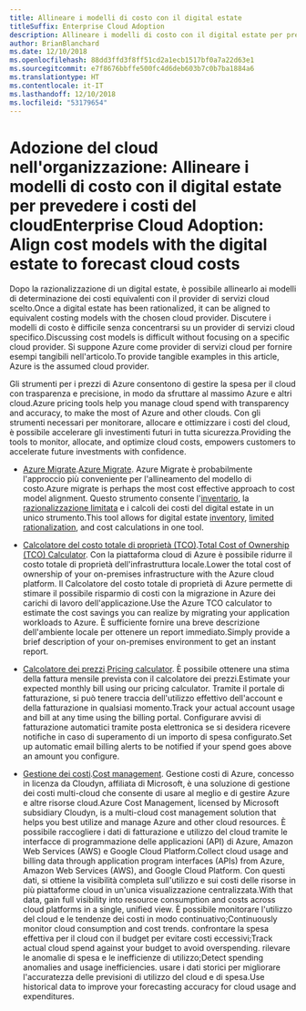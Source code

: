 ```yaml
---
title: Allineare i modelli di costo con il digital estate
titleSuffix: Enterprise Cloud Adoption
description: Allineare i modelli di costo con il digital estate per prevedere i costi del cloud
author: BrianBlanchard
ms.date: 12/10/2018
ms.openlocfilehash: 88dd3ffd3f8ff51cd2a1ecb1517bf0a7a22d63e1
ms.sourcegitcommit: e7f8676bbffe500fc4d6deb603b7c0b7ba1884a6
ms.translationtype: HT
ms.contentlocale: it-IT
ms.lasthandoff: 12/10/2018
ms.locfileid: "53179654"
---
```

# <a name="enterprise-cloud-adoption-align-cost-models-with-the-digital-estate-to-forecast-cloud-costs"></a><span data-ttu-id="e27ef-103">Adozione del cloud nell'organizzazione: Allineare i modelli di costo con il digital estate per prevedere i costi del cloud</span><span class="sxs-lookup"><span data-stu-id="e27ef-103">Enterprise Cloud Adoption: Align cost models with the digital estate to forecast cloud costs</span></span>

<span data-ttu-id="e27ef-104">Dopo la razionalizzazione di un digital estate, è possibile allinearlo ai modelli di determinazione dei costi equivalenti con il provider di servizi cloud scelto.</span><span class="sxs-lookup"><span data-stu-id="e27ef-104">Once a digital estate has been rationalized, it can be aligned to equivalent costing models with the chosen cloud provider.</span></span> <span data-ttu-id="e27ef-105">Discutere i modelli di costo è difficile senza concentrarsi su un provider di servizi cloud specifico.</span><span class="sxs-lookup"><span data-stu-id="e27ef-105">Discussing cost models is difficult without focusing on a specific cloud provider.</span></span> <span data-ttu-id="e27ef-106">Si suppone Azure come provider di servizi cloud per fornire esempi tangibili nell'articolo.</span><span class="sxs-lookup"><span data-stu-id="e27ef-106">To provide tangible examples in this article, Azure is the assumed cloud provider.</span></span>

<span data-ttu-id="e27ef-107">Gli strumenti per i prezzi di Azure consentono di gestire la spesa per il cloud con trasparenza e precisione, in modo da sfruttare al massimo Azure e altri cloud.</span><span class="sxs-lookup"><span data-stu-id="e27ef-107">Azure pricing tools help you manage cloud spend with transparency and accuracy, to make the most of Azure and other clouds.</span></span> <span data-ttu-id="e27ef-108">Con gli strumenti necessari per monitorare, allocare e ottimizzare i costi del cloud, è possibile accelerare gli investimenti futuri in tutta sicurezza.</span><span class="sxs-lookup"><span data-stu-id="e27ef-108">Providing the tools to monitor, allocate, and optimize cloud costs, empowers customers to accelerate future investments with confidence.</span></span>

- <span data-ttu-id="e27ef-109">[Azure Migrate](/azure/migrate/migrate-overview).</span><span class="sxs-lookup"><span data-stu-id="e27ef-109">[Azure Migrate](/azure/migrate/migrate-overview).</span></span> <span data-ttu-id="e27ef-110">Azure Migrate è probabilmente l'approccio più conveniente per l'allineamento del modello di costo.</span><span class="sxs-lookup"><span data-stu-id="e27ef-110">Azure migrate is perhaps the most cost effective approach to cost model alignment.</span></span> <span data-ttu-id="e27ef-111">Questo strumento consente l'[inventario](inventory.md), la [razionalizzazione limitata](rationalize.md) e i calcoli dei costi del digital estate in un unico strumento.</span><span class="sxs-lookup"><span data-stu-id="e27ef-111">This tool allows for digital estate [inventory](inventory.md), [limited rationalization](rationalize.md), and cost calculations in one tool.</span></span>

- <span data-ttu-id="e27ef-112">[Calcolatore del costo totale di proprietà (TCO)](https://azure.com/tco).</span><span class="sxs-lookup"><span data-stu-id="e27ef-112">[Total Cost of Ownership (TCO) Calculator](https://azure.com/tco).</span></span> <span data-ttu-id="e27ef-113">Con la piattaforma cloud di Azure è possibile ridurre il costo totale di proprietà dell'infrastruttura locale.</span><span class="sxs-lookup"><span data-stu-id="e27ef-113">Lower the total cost of ownership of your on-premises infrastructure with the Azure cloud platform.</span></span> <span data-ttu-id="e27ef-114">Il Calcolatore del costo totale di proprietà di Azure permette di stimare il possibile risparmio di costi con la migrazione in Azure dei carichi di lavoro dell'applicazione.</span><span class="sxs-lookup"><span data-stu-id="e27ef-114">Use the Azure TCO calculator to estimate the cost savings you can realize by migrating your application workloads to Azure.</span></span> <span data-ttu-id="e27ef-115">È sufficiente fornire una breve descrizione dell'ambiente locale per ottenere un report immediato.</span><span class="sxs-lookup"><span data-stu-id="e27ef-115">Simply provide a brief description of your on-premises environment to get an instant report.</span></span>

- <span data-ttu-id="e27ef-116">[Calcolatore dei prezzi](https://azure.microsoft.com/en-in/pricing/).</span><span class="sxs-lookup"><span data-stu-id="e27ef-116">[Pricing calculator](https://azure.microsoft.com/en-in/pricing/).</span></span> <span data-ttu-id="e27ef-117">È possibile ottenere una stima della fattura mensile prevista con il calcolatore dei prezzi.</span><span class="sxs-lookup"><span data-stu-id="e27ef-117">Estimate your expected monthly bill using our pricing calculator.</span></span> <span data-ttu-id="e27ef-118">Tramite il portale di fatturazione, si può tenere traccia dell'utilizzo effettivo dell'account e della fatturazione in qualsiasi momento.</span><span class="sxs-lookup"><span data-stu-id="e27ef-118">Track your actual account usage and bill at any time using the billing portal.</span></span> <span data-ttu-id="e27ef-119">Configurare avvisi di fatturazione automatici tramite posta elettronica se si desidera ricevere notifiche in caso di superamento di un importo di spesa configurato.</span><span class="sxs-lookup"><span data-stu-id="e27ef-119">Set up automatic email billing alerts to be notified if your spend goes above an amount you configure.</span></span>

- <span data-ttu-id="e27ef-120">[Gestione dei costi](https://azure.microsoft.com/en-in/services/cost-management/).</span><span class="sxs-lookup"><span data-stu-id="e27ef-120">[Cost management](https://azure.microsoft.com/en-in/services/cost-management/).</span></span> <span data-ttu-id="e27ef-121">Gestione costi di Azure, concesso in licenza da Cloudyn, affiliata di Microsoft, è una soluzione di gestione dei costi multi-cloud che consente di usare al meglio e di gestire Azure e altre risorse cloud.</span><span class="sxs-lookup"><span data-stu-id="e27ef-121">Azure Cost Management, licensed by Microsoft subsidiary Cloudyn, is a multi-cloud cost management solution that helps you best utilize and manage Azure and other cloud resources.</span></span> <span data-ttu-id="e27ef-122">È possibile raccogliere i dati di fatturazione e utilizzo del cloud tramite le interfacce di programmazione delle applicazioni (API) di Azure, Amazon Web Services (AWS) e Google Cloud Platform.</span><span class="sxs-lookup"><span data-stu-id="e27ef-122">Collect cloud usage and billing data through application program interfaces (APIs) from Azure, Amazon Web Services (AWS), and Google Cloud Platform.</span></span> <span data-ttu-id="e27ef-123">Con questi dati, si ottiene la visibilità completa sull'utilizzo e sui costi delle risorse in più piattaforme cloud in un'unica visualizzazione centralizzata.</span><span class="sxs-lookup"><span data-stu-id="e27ef-123">With that data, gain full visibility into resource consumption and costs across cloud platforms in a single, unified view.</span></span> <span data-ttu-id="e27ef-124">È possibile monitorare l'utilizzo del cloud e le tendenze dei costi in modo continuativo;</span><span class="sxs-lookup"><span data-stu-id="e27ef-124">Continuously monitor cloud consumption and cost trends.</span></span> <span data-ttu-id="e27ef-125">confrontare la spesa effettiva per il cloud con il budget per evitare costi eccessivi;</span><span class="sxs-lookup"><span data-stu-id="e27ef-125">Track actual cloud spend against your budget to avoid overspending.</span></span> <span data-ttu-id="e27ef-126">rilevare le anomalie di spesa e le inefficienze di utilizzo;</span><span class="sxs-lookup"><span data-stu-id="e27ef-126">Detect spending anomalies and usage inefficiencies.</span></span> <span data-ttu-id="e27ef-127">usare i dati storici per migliorare l'accuratezza delle previsioni di utilizzo del cloud e di spesa.</span><span class="sxs-lookup"><span data-stu-id="e27ef-127">Use historical data to improve your forecasting accuracy for cloud usage and expenditures.</span></span>

